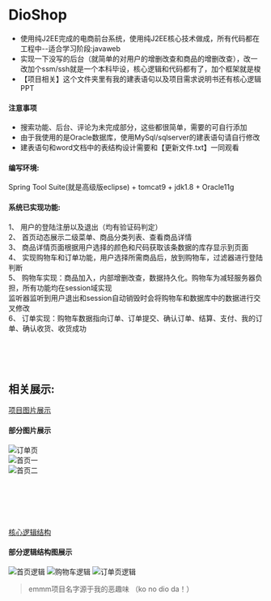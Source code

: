 # DioShop
* 使用纯J2EE完成的电商前台系统，使用纯J2EE核心技术做成，所有代码都在工程中--适合学习阶段:javaweb  
* 实现一下没写的后台（就简单的对用户的增删改查和商品的增删改查），改一改加个ssm/ssh就是一个本科毕设，核心逻辑和代码都有了，加个框架就是梭  
* 【项目相关】这个文件夹里有我的建表语句以及项目需求说明书还有核心逻辑PPT


#### 注意事项
* 搜索功能、后台、评论为未完成部分，这些都很简单，需要的可自行添加
* 由于我使用的是Oracle数据库，使用MySql/sqlserver的建表语句请自行修改
* 建表语句和word文档中的表结构设计需要和【更新文件.txt】一同观看


#### 编写环境:
Spring Tool Suite(就是高级版eclipse) + tomcat9 + jdk1.8 + Oracle11g

#### 系统已实现功能:
1、 用户的登陆注册以及退出（均有验证码判定）  
2、 首页动态展示二级菜单、商品分类列表、查看商品详情  
3、 商品详情页面根据用户选择的颜色和尺码获取该条数据的库存显示到页面  
4、 实现购物车和订单功能，用户选择所需商品后，放到购物车，过滤器进行登陆判断  
5、 购物车实现：商品加入，内部增删改查，数据持久化。购物车为减轻服务器负担，所有功能均在session域实现  
监听器监听到用户退出和session自动销毁时会将购物车和数据库中的数据进行交叉修改  
6、 订单实现：购物车数据指向订单、订单提交、确认订单、结算、支付、我的订单、确认收货、收货成功  

  <br>
  <br>
  <br>
      
## 相关展示:
[项目图片展示](http://yibobo.top/2018/06/02/j2ee%E5%95%86%E5%9F%8E%E9%A1%B9%E7%9B%AE%E5%9B%BE%E7%89%87%E5%B1%95%E7%A4%BA/)  

#### 部分图片展示
![订单页](https://pyb001.oss-cn-shenzhen.aliyuncs.com/%E5%95%86%E5%9F%8E%E9%A1%B9%E7%9B%AE/%E8%AE%A2%E5%8D%95%E9%A1%B5.PNG?x-oss-process=style/blogImg)  
![首页一](https://pyb001.oss-cn-shenzhen.aliyuncs.com/%E5%95%86%E5%9F%8E%E9%A1%B9%E7%9B%AE/%E9%A6%96%E9%A1%B51.jpg?x-oss-process=style/blogImg)  
![首页二](https://pyb001.oss-cn-shenzhen.aliyuncs.com/%E5%95%86%E5%9F%8E%E9%A1%B9%E7%9B%AE/%E9%A6%96%E9%A1%B52.jpg?x-oss-process=style/blogImg)  
  <br>
  <br>
  <br>
  <br>
  <br>
  <br>
[核心逻辑结构](http://yibobo.top/2018/06/04/%E7%BA%AFj2ee%E5%95%86%E5%9F%8E%E3%80%90%E6%89%80%E6%9C%89%E3%80%91%E6%A8%A1%E5%9D%97%E6%B5%81%E7%A8%8B%E5%9B%BE%E4%BB%A5%E5%8F%8A%E9%A1%B9%E7%9B%AE%E6%80%BB%E7%BB%93/)    

#### 部分逻辑结构图展示  
![首页逻辑](https://pyb001.oss-cn-shenzhen.aliyuncs.com/%E5%95%86%E5%9F%8E%E9%A1%B9%E7%9B%AE%E6%B5%81%E7%A8%8B%E5%9B%BE/%E9%A6%96%E9%A1%B5%E9%80%BB%E8%BE%91.PNG?x-oss-process=style/blogImg)
![购物车逻辑](https://pyb001.oss-cn-shenzhen.aliyuncs.com/%E5%95%86%E5%9F%8E%E9%A1%B9%E7%9B%AE%E6%B5%81%E7%A8%8B%E5%9B%BE/%E8%B4%AD%E7%89%A9%E8%BD%A6%E5%AE%9E%E7%8E%B0%E9%80%BB%E8%BE%91.PNG?x-oss-process=style/blogImg)
![订单页逻辑](https://pyb001.oss-cn-shenzhen.aliyuncs.com/%E5%95%86%E5%9F%8E%E9%A1%B9%E7%9B%AE%E6%B5%81%E7%A8%8B%E5%9B%BE/%E6%9F%A5%E7%9C%8B%E8%AE%A2%E5%8D%95%E9%A1%B5%E5%AE%9E%E7%8E%B0%E9%80%BB%E8%BE%91.PNG?x-oss-process=style/blogImg)





>emmm项目名字源于我的恶趣味 （ko no dio da！）
